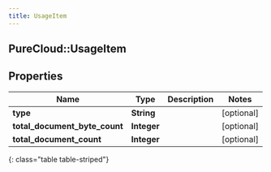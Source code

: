 ```yaml
---
title: UsageItem
---
```

## PureCloud::UsageItem

## Properties

|Name | Type | Description | Notes|
|------------ | ------------- | ------------- | -------------|
| **type** | **String** |  | [optional] |
| **total_document_byte_count** | **Integer** |  | [optional] |
| **total_document_count** | **Integer** |  | [optional] |
{: class="table table-striped"}


